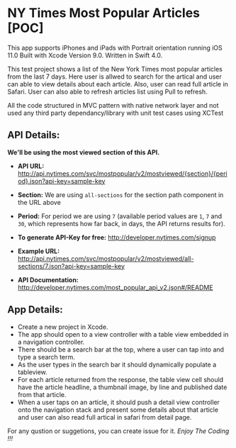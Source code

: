 # NY Times Most Popular Articles [POC]

This app supports iPhones and iPads with Portrait orientation running iOS 11.0
Built with Xcode Version 9.0. Written in Swift 4.0.

This test project shows a list of the New York Times most popular articles from the last 7 days.
Here user is allwed to search for the artical and user can able to view details about each article.
Also, user can read full article in Safari.
User can also able to refresh articles list using Pull to refresh.

All the code structured in MVC pattern with native network layer and not used any third party dependancy/library with unit test cases using XCTest

## API Details:
**We'll be using the most viewed section of this API.**

* **API URL:** http://api.nytimes.com/svc/mostpopular/v2/mostviewed/{section}/{period}.json?api-key=sample-key
* **Section:** We are using `all-sections` for the section path component in the URL above
* **Period:** For period we are using `7` (available period values are `1`, `7` and `30`, which represents how far back, in days, the API returns results for).
* **To generate API-Key for free:** http://developer.nytimes.com/signup

* **Example URL:** http://api.nytimes.com/svc/mostpopular/v2/mostviewed/all-sections/7.json?api-key=sample-key
* **API Documentation:** http://developer.nytimes.com/most_popular_api_v2.json#/README

## App Details:
* Create a new project in Xcode.
* The app should open to a view controller with a table view embedded in a navigation controller.
* There should be a search bar at the top, where a user can tap into and type a search term.
* As the user types in the search bar it should dynamically populate a tableview.
* For each article returned from the response, the table view cell should have the article headline, a thumbnail image, by line and published date from that article.
* When a user taps on an article, it should push a detail view controller onto the navigation stack and present some details about that article and user can also read full artical in safari from detail page.


For any qustion or suggetions, you can create issue for it. *Enjoy The Coding !!!*
